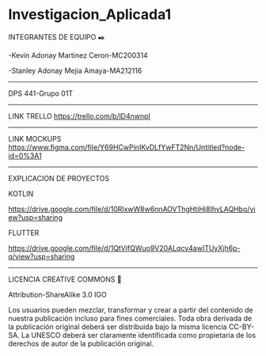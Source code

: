 # Investigacion_Aplicada1

INTEGRANTES DE EQUIPO ✒️

-Kevin Adonay Martinez Ceron-MC200314

-Stanley Adonay Mejia Amaya-MA212116

-----------------------------------------------------------------------------------------------------------------------------------------------------------------------
DPS 441-Grupo 01T

-----------------------------------------------------------------------------------------------------------------------------------------------------------------------
LINK TRELLO
https://trello.com/b/lD4nwnpI

------------------------------------------------------------------------------------------------------------------------------------------------------------------------
LINK MOCKUPS
https://www.figma.com/file/Y69HCwPinIKvDLfYwFT2Nn/Untitled?node-id=0%3A1

------------------------------------------------------------------------------------------------------------------------------------------------------------------------
EXPLICACION DE PROYECTOS

KOTLIN

https://drive.google.com/file/d/10RlxwW8w6nnAOVThgHtiHi8IhvLAQHbo/view?usp=sharing

FLUTTER

https://drive.google.com/file/d/1QtVifQWuo9V20ALqcv4awITUyXjh6p-q/view?usp=sharing

-----------------------------------------------------------------------------------------------------------------------------------------------------------------------
LICENCIA CREATIVE COMMONS 📄

Attribution-ShareAlike 3.0 IGO

Los usuarios pueden mezclar, transformar y crear a partir del contenido de nuestra publicación incluso para fines comerciales. 
Toda obra derivada de la publicación original deberá ser distribuida bajo la misma licencia CC-BY-SA. La UNESCO deberá ser claramente identificada como propietaria 
de los derechos de autor de la publicación original.
